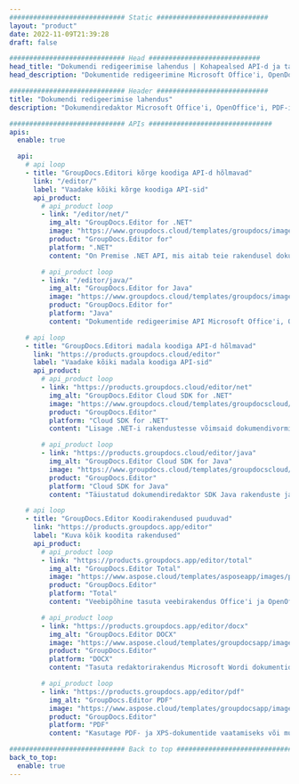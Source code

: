 ```yaml
---
############################# Static ############################
layout: "product"
date: 2022-11-09T21:39:28
draft: false

############################# Head ############################
head_title: "Dokumendi redigeerimise lahendus | Kohapealsed API-d ja tasuta rakendused"
head_description: "Dokumentide redigeerimine Microsoft Office'i, OpenDocumenti, PDF-i ja muude failivormingute jaoks, kasutades On Premise API-sid või kasutage veebidokumentide redigeerija rakendust."

############################# Header ############################
title: "Dokumendi redigeerimise lahendus"
description: "Dokumendiredaktor Microsoft Office'i, OpenOffice'i, PDF-i, HTML-i ja muude dokumendifailivormingutega manipuleerimiseks."

############################# APIs ###############################
apis:
  enable: true

  api:
    # api loop
    - title: "GroupDocs.Editori kõrge koodiga API-d hõlmavad"
      link: "/editor/"
      label: "Vaadake kõiki kõrge koodiga API-sid"
      api_product:
        # api_product loop
        - link: "/editor/net/"
          img_alt: "GroupDocs.Editor for .NET"
          image: "https://www.groupdocs.cloud/templates/groupdocs/images/product-logos/groupdocs-editor-net.png"
          product: "GroupDocs.Editor for"
          platform: ".NET"
          content: "On Premise .NET API, mis aitab teie rakendusel dokumente vaadata, redigeerida ja seejärel teisendada."

        # api_product loop
        - link: "/editor/java/"
          img_alt: "GroupDocs.Editor for Java"
          image: "https://www.groupdocs.cloud/templates/groupdocs/images/product-logos/groupdocs-editor-java.png"
          product: "GroupDocs.Editor for"
          platform: "Java"
          content: "Dokumentide redigeerimise API Microsoft Office'i, OpenOffice'i, HTML-i ja muude dokumentide jaoks Java-põhistes rakendustes manipuleerimiseks."

    # api loop
    - title: "GroupDocs.Editori madala koodiga API-d hõlmavad"
      link: "https://products.groupdocs.cloud/editor"
      label: "Vaadake kõiki madala koodiga API-sid"
      api_product:
        # api_product loop
        - link: "https://products.groupdocs.cloud/editor/net"
          img_alt: "GroupDocs.Editor Cloud SDK for .NET"
          image: "https://www.groupdocs.cloud/templates/groupdocscloud/images/sdk/272x272/groupdocs_editor-for-net.png"
          product: "GroupDocs.Editor"
          platform: "Cloud SDK for .NET"
          content: "Lisage .NET-i rakendustesse võimsaid dokumendivormingute redigeerimisfunktsioone, kasutades .NET-i Cloud SDK-d. Redigeerige MS Office, Web ja XML dokumente."

        # api_product loop
        - link: "https://products.groupdocs.cloud/editor/java"
          img_alt: "GroupDocs.Editor Cloud SDK for Java"
          image: "https://www.groupdocs.cloud/templates/groupdocscloud/images/sdk/272x272/groupdocs_editor-for-java.png"
          product: "GroupDocs.Editor"
          platform: "Cloud SDK for Java"
          content: "Täiustatud dokumendiredaktor SDK Java rakenduste jaoks, et redigeerida tööstuse standardseid dokumendifailivorminguid mis tahes platvormil, mis on võimeline kutsuma REST API-sid."

    # api loop
    - title: "GroupDocs.Editor Koodirakendused puuduvad"
      link: "https://products.groupdocs.app/editor"
      label: "Kuva kõik koodita rakendused"
      api_product:
        # api_product loop
        - link: "https://products.groupdocs.app/editor/total"
          img_alt: "GroupDocs.Editor Total"
          image: "https://www.aspose.cloud/templates/asposeapp/images/products/logo/aspose_editor-app.png"
          product: "GroupDocs.Editor"
          platform: "Total"
          content: "Veebipõhine tasuta veebirakendus Office'i ja OpenOffice'i populaarsete failivormingute redigeerimiseks."

        # api_product loop
        - link: "https://products.groupdocs.app/editor/docx"
          img_alt: "GroupDocs.Editor DOCX"
          image: "https://www.aspose.cloud/templates/groupdocsapp/images/products/logo/groupdocs_words-app.png"
          product: "GroupDocs.Editor"
          platform: "DOCX"
          content: "Tasuta redaktorirakendus Microsoft Wordi dokumentide veebis vaatamiseks ja redigeerimiseks."

        # api_product loop
        - link: "https://products.groupdocs.app/editor/pdf"
          img_alt: "GroupDocs.Editor PDF"
          image: "https://www.aspose.cloud/templates/groupdocsapp/images/products/logo/groupdocs_pdf-app.png"
          product: "GroupDocs.Editor"
          platform: "PDF"
          content: "Kasutage PDF- ja XPS-dokumentide vaatamiseks või muutmiseks mis tahes seadet, mis tahes brauserit."

############################# Back to top ###############################
back_to_top:
  enable: true
---
```

